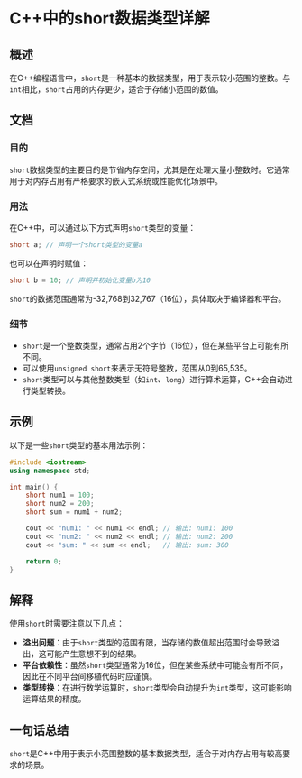 <!--
Meta Description: # C++中的short数据类型详解 ## 概述 在C++编程语言中，`short`是一种基本的数据类型，用于表示较小范围的整数。与`int`相比，`short`占用的内存更少，适合于存储小范围的数值。 ## 文档 ### 目的 `short`数据类型的主要目的是节省内存空间，尤其是在处理大量小整数...
Meta Keywords: short, num1, num2, int, sum
-->

# C++中的short数据类型详解

## 概述
在C++编程语言中，`short`是一种基本的数据类型，用于表示较小范围的整数。与`int`相比，`short`占用的内存更少，适合于存储小范围的数值。

## 文档
### 目的
`short`数据类型的主要目的是节省内存空间，尤其是在处理大量小整数时。它通常用于对内存占用有严格要求的嵌入式系统或性能优化场景中。

### 用法
在C++中，可以通过以下方式声明`short`类型的变量：
```cpp
short a; // 声明一个short类型的变量a
```

也可以在声明时赋值：
```cpp
short b = 10; // 声明并初始化变量b为10
```

`short`的数据范围通常为-32,768到32,767（16位），具体取决于编译器和平台。

### 细节
- `short`是一个整数类型，通常占用2个字节（16位），但在某些平台上可能有所不同。
- 可以使用`unsigned short`来表示无符号整数，范围从0到65,535。
- `short`类型可以与其他整数类型（如`int`、`long`）进行算术运算，C++会自动进行类型转换。

## 示例
以下是一些`short`类型的基本用法示例：

```cpp
#include <iostream>
using namespace std;

int main() {
    short num1 = 100;
    short num2 = 200;
    short sum = num1 + num2;

    cout << "num1: " << num1 << endl; // 输出: num1: 100
    cout << "num2: " << num2 << endl; // 输出: num2: 200
    cout << "sum: " << sum << endl;   // 输出: sum: 300

    return 0;
}
```

## 解释
使用`short`时需要注意以下几点：
- **溢出问题**：由于`short`类型的范围有限，当存储的数值超出范围时会导致溢出，这可能产生意想不到的结果。
- **平台依赖性**：虽然`short`类型通常为16位，但在某些系统中可能会有所不同，因此在不同平台间移植代码时应谨慎。
- **类型转换**：在进行数学运算时，`short`类型会自动提升为`int`类型，这可能影响运算结果的精度。

## 一句话总结
`short`是C++中用于表示小范围整数的基本数据类型，适合于对内存占用有较高要求的场景。
